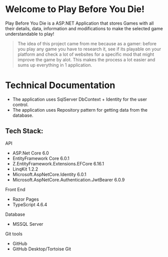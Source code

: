 # Welcome to Play Before You Die!

Play Before You Die is a ASP.NET Application that stores Games with all their details, data, information and modifications to make the selected game understandable to play! 
 > The idea of this project came from me because as a gamer: before you play any game you have to research it, see if its playable on your platform and check a lot of websites for a specific mod that might improve the game by alot. This makes the process a lot easier and sums up everything in 1 application.


# Technical Documentation

- The application uses SqlServer DbContext + Identity for the user control.
- The application uses Repository pattern for getting data from the database.



## Tech Stack:

API

- ASP.Net Core 6.0
- EntityFramework Core 6.0.1
- Z.EntityFramework.Extensions.EFCore 6.16.1
- LinqKit 1.2.2
- Microsoft.AspNetCore.Identity 6.0.1
- Microsoft.AspNetCore.Authentication.JwtBearer 6.0.9

Front End
- Razor Pages 
- TypeScript 4.6.4

Database
- MSSQL Server

Git tools
- GitHub
- GitHub Desktop/Tortoise Git